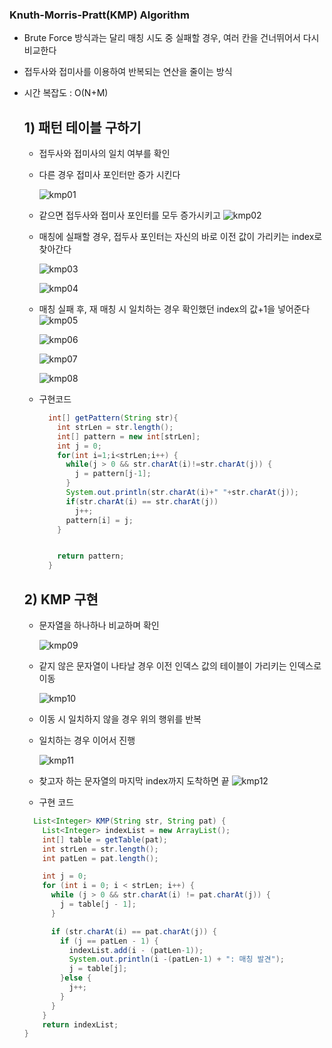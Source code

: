 ### Knuth-Morris-Pratt(KMP) Algorithm

- Brute Force 방식과는 달리 매칭 시도 중 실패할 경우, 여러 칸을 건너뛰어서 다시 비교한다
- 접두사와 접미사를 이용하여 반복되는 연산을 줄이는 방식
- 시간 복잡도 : O(N+M)

  ## 1) 패턴 테이블 구하기

  - 접두사와 접미사의 일치 여부를 확인
  - 다른 경우 접미사 포인터만 증가 시킨다

    ![kmp01](https://user-images.githubusercontent.com/43779730/132533523-54b8bdbd-1bb7-495d-a9b8-5de9423a0c01.png)

  - 같으면 접두사와 접미사 포인터를 모두 증가시키고
    ![kmp02](https://user-images.githubusercontent.com/43779730/132533525-bb9c0313-9a10-4322-85de-820f1e67ebc0.png)

  - 매칭에 실패할 경우, 접두사 포인터는 자신의 바로 이전 값이 가리키는 index로 찾아간다

    ![kmp03](https://user-images.githubusercontent.com/43779730/132533526-c2c46cf2-d361-4c7b-b62d-5a3cb233adb6.png)

    ![kmp04](https://user-images.githubusercontent.com/43779730/132533529-6ff5e425-2bf1-472d-ad37-f0a068240770.png)

  - 매칭 실패 후, 재 매칭 시 일치하는 경우 확인했던 index의 값+1을 넣어준다
    ![kmp05](https://user-images.githubusercontent.com/43779730/132533530-c9d8f3cb-4fea-4105-b1e0-2a99df12ce66.png)

    ![kmp06](https://user-images.githubusercontent.com/43779730/132533531-ae19545f-7335-44fe-ae84-6b84b7a24555.png)

    ![kmp07](https://user-images.githubusercontent.com/43779730/132533532-5b266228-c991-4650-bfb7-7a0ba5dc3870.png)

    ![kmp08](https://user-images.githubusercontent.com/43779730/132533514-27efed5c-01a4-4c31-bf95-23f3c4eeaae1.png)

  - 구현코드
    ```JAVA
      int[] getPattern(String str){
        int strLen = str.length();
        int[] pattern = new int[strLen];
        int j = 0;
        for(int i=1;i<strLen;i++) {
          while(j > 0 && str.charAt(i)!=str.charAt(j)) {
            j = pattern[j-1];
          }
          System.out.println(str.charAt(i)+" "+str.charAt(j));
          if(str.charAt(i) == str.charAt(j))
            j++;
          pattern[i] = j;
        }


        return pattern;
      }
    ```

  ## 2) KMP 구현

  - 문자열을 하나하나 비교하며 확인

    ![kmp09](https://user-images.githubusercontent.com/43779730/132546780-8156f20e-7217-4e20-8feb-9a57ae591ffb.png)

  - 같지 않은 문자열이 나타날 경우 이전 인덱스 값의 테이블이 가리키는 인덱스로 이동

    ![kmp10](https://user-images.githubusercontent.com/43779730/132546781-91b947d2-6110-4a0c-bd06-5fafeba3afad.png)

  - 이동 시 일치하지 않을 경우 위의 행위를 반복
  - 일치하는 경우 이어서 진행

    ![kmp11](https://user-images.githubusercontent.com/43779730/132546786-2fa4bfd5-42c8-47c2-af40-1794a4b24cc5.png)

  - 찾고자 하는 문자열의 마지막 index까지 도착하면 끝
    ![kmp12](https://user-images.githubusercontent.com/43779730/132546787-fdf3c7d0-f7ca-4e14-9f94-304049553594.png)
  - 구현 코드

  ```Java
    List<Integer> KMP(String str, String pat) {
      List<Integer> indexList = new ArrayList();
      int[] table = getTable(pat);
      int strLen = str.length();
      int patLen = pat.length();

      int j = 0;
      for (int i = 0; i < strLen; i++) {
        while (j > 0 && str.charAt(i) != pat.charAt(j)) {
          j = table[j - 1];
        }

        if (str.charAt(i) == pat.charAt(j)) {
          if (j == patLen - 1) {
            indexList.add(i - (patLen-1));
            System.out.println(i -(patLen-1) + ": 매칭 발견");
            j = table[j];
          }else {
            j++;
          }
        }
      }
      return indexList;
  }
  ```
